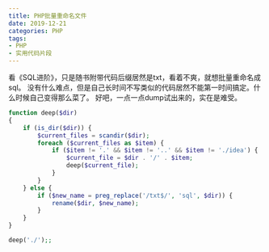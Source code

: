 ```yaml
---
title: PHP批量重命名文件
date: 2019-12-21
categories: PHP
tags: 
- PHP
- 实用代码片段
---
```


看《SQL进阶》，只是随书附带代码后缀居然是txt，看着不爽，就想批量重命名成sql。
没有什么难点，但是自己长时间不写类似的代码居然不能第一时间搞定。什么时候自己变得那么菜了。
好吧，一点一点dump试出来的，实在是难受。

```php
function deep($dir)
{
    if (is_dir($dir)) {
        $current_files = scandir($dir);
        foreach ($current_files as $item) {
            if ($item != '.' && $item != '..' && $item != './idea') {
                $current_file = $dir . '/' . $item;
                deep($current_file);
            }
        }
    } else {
        if ($new_name = preg_replace('/txt$/', 'sql', $dir)) {
            rename($dir, $new_name);
        }
    }
}

deep('./');;
```

